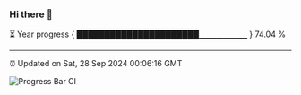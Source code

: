 ### Hi there 👋

⏳ Year progress { ██████████████████████▁▁▁▁▁▁▁▁ } 74.04 %

---

⏰ Updated on Sat, 28 Sep 2024 00:06:16 GMT

![Progress Bar CI](https://github.com/liununu/liununu/workflows/Progress%20Bar%20CI/badge.svg)
